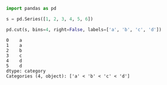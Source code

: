 ``` python
import pandas as pd

s = pd.Series([1, 2, 3, 4, 5, 6])
```

``` python
pd.cut(s, bins=4, right=False, labels=['a', 'b', 'c', 'd'])
```

    0    a
    1    a
    2    b
    3    c
    4    d
    5    d
    dtype: category
    Categories (4, object): ['a' < 'b' < 'c' < 'd']

